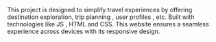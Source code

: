 This project is designed to simplify travel experiences by offering destination exploration, trip planning , user profiles , etc. Built with technologies like JS , HTML and CSS. This website ensures a seamless experience across devices with its responsive design.
